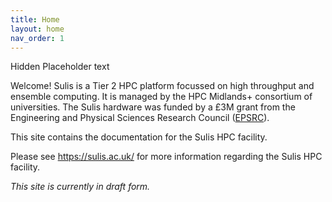 ```yaml
---
title: Home
layout: home
nav_order: 1
---
```


<div class="sbplaceholder">Hidden Placeholder text</div>

Welcome! Sulis is a Tier 2 HPC platform focussed on high throughput and ensemble computing. It is managed by the HPC Midlands+ consortium of universities. The Sulis hardware was funded by a £3M grant from the Engineering and Physical Sciences Research Council ([EPSRC](https://epsrc.ukri.org/)).  

This site contains the documentation for the Sulis HPC facility. 

Please see https://sulis.ac.uk/ for more information regarding the Sulis HPC facility.


*This site is currently in draft form.*
